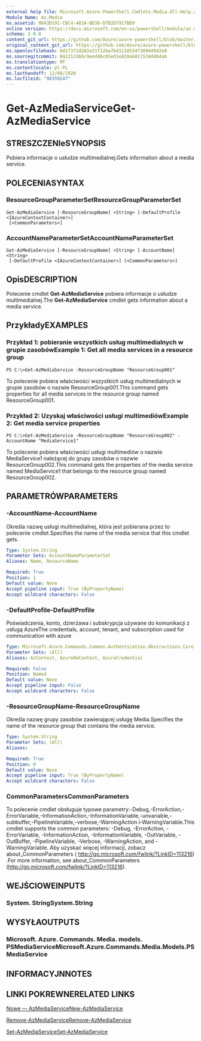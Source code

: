 ```yaml
---
external help file: Microsoft.Azure.PowerShell.Cmdlets.Media.dll-Help.xml
Module Name: Az.Media
ms.assetid: 9843D191-CBC4-481A-BD36-D7B2D7917BD9
online version: https://docs.microsoft.com/en-us/powershell/module/az.media/get-azmediaservice
schema: 2.0.0
content_git_url: https://github.com/Azure/azure-powershell/blob/master/src/Media/Media/help/Get-AzMediaService.md
original_content_git_url: https://github.com/Azure/azure-powershell/blob/master/src/Media/Media/help/Get-AzMediaService.md
ms.openlocfilehash: bd1f3f2d202e21f12ba7bd111853473094d042e0
ms.sourcegitcommit: 04221336bc9eed46c05ed1e828a6811534d4b4ab
ms.translationtype: MT
ms.contentlocale: pl-PL
ms.lasthandoff: 12/08/2020
ms.locfileid: "98359247"
---
```

# <span data-ttu-id="c1a24-101">Get-AzMediaService</span><span class="sxs-lookup"><span data-stu-id="c1a24-101">Get-AzMediaService</span></span>

## <span data-ttu-id="c1a24-102">STRESZCZENIe</span><span class="sxs-lookup"><span data-stu-id="c1a24-102">SYNOPSIS</span></span>
<span data-ttu-id="c1a24-103">Pobiera informacje o usłudze multimedialnej.</span><span class="sxs-lookup"><span data-stu-id="c1a24-103">Gets information about a media service.</span></span>

## <span data-ttu-id="c1a24-104">POLECENIA</span><span class="sxs-lookup"><span data-stu-id="c1a24-104">SYNTAX</span></span>

### <span data-ttu-id="c1a24-105">ResourceGroupParameterSet</span><span class="sxs-lookup"><span data-stu-id="c1a24-105">ResourceGroupParameterSet</span></span>
```
Get-AzMediaService [-ResourceGroupName] <String> [-DefaultProfile <IAzureContextContainer>]
 [<CommonParameters>]
```

### <span data-ttu-id="c1a24-106">AccountNameParameterSet</span><span class="sxs-lookup"><span data-stu-id="c1a24-106">AccountNameParameterSet</span></span>
```
Get-AzMediaService [-ResourceGroupName] <String> [-AccountName] <String>
 [-DefaultProfile <IAzureContextContainer>] [<CommonParameters>]
```

## <span data-ttu-id="c1a24-107">Opis</span><span class="sxs-lookup"><span data-stu-id="c1a24-107">DESCRIPTION</span></span>
<span data-ttu-id="c1a24-108">Polecenie cmdlet **Get-AzMediaService** pobiera informacje o usłudze multimedialnej.</span><span class="sxs-lookup"><span data-stu-id="c1a24-108">The **Get-AzMediaService** cmdlet gets information about a media service.</span></span>

## <span data-ttu-id="c1a24-109">Przykłady</span><span class="sxs-lookup"><span data-stu-id="c1a24-109">EXAMPLES</span></span>

### <span data-ttu-id="c1a24-110">Przykład 1: pobieranie wszystkich usług multimedialnych w grupie zasobów</span><span class="sxs-lookup"><span data-stu-id="c1a24-110">Example 1: Get all media services in a resource group</span></span>
```
PS C:\>Get-AzMediaService -ResourceGroupName "ResourceGroup001"
```

<span data-ttu-id="c1a24-111">To polecenie pobiera właściwości wszystkich usług multimedialnych w grupie zasobów o nazwie ResourceGroup001.</span><span class="sxs-lookup"><span data-stu-id="c1a24-111">This command gets properties for all media services in the resource group named ResourceGroup001.</span></span>

### <span data-ttu-id="c1a24-112">Przykład 2: Uzyskaj właściwości usługi multimediów</span><span class="sxs-lookup"><span data-stu-id="c1a24-112">Example 2: Get media service properties</span></span>
```
PS C:\>Get-AzMediaService -ResourceGroupName "ResourceGroup002" -AccountName "MediaService1"
```

<span data-ttu-id="c1a24-113">To polecenie pobiera właściwości usługi multimediów o nazwie MediaService1 należącej do grupy zasobów o nazwie ResourceGroup002.</span><span class="sxs-lookup"><span data-stu-id="c1a24-113">This command gets the properties of the media service named MediaService1 that belongs to the resource group named ResourceGroup002.</span></span>

## <span data-ttu-id="c1a24-114">PARAMETRÓW</span><span class="sxs-lookup"><span data-stu-id="c1a24-114">PARAMETERS</span></span>

### <span data-ttu-id="c1a24-115">-AccountName</span><span class="sxs-lookup"><span data-stu-id="c1a24-115">-AccountName</span></span>
<span data-ttu-id="c1a24-116">Określa nazwę usługi multimedialnej, która jest pobierana przez to polecenie cmdlet.</span><span class="sxs-lookup"><span data-stu-id="c1a24-116">Specifies the name of the media service that this cmdlet gets.</span></span>

```yaml
Type: System.String
Parameter Sets: AccountNameParameterSet
Aliases: Name, ResourceName

Required: True
Position: 1
Default value: None
Accept pipeline input: True (ByPropertyName)
Accept wildcard characters: False
```

### <span data-ttu-id="c1a24-117">-DefaultProfile</span><span class="sxs-lookup"><span data-stu-id="c1a24-117">-DefaultProfile</span></span>
<span data-ttu-id="c1a24-118">Poświadczenia, konto, dzierżawa i subskrypcja używane do komunikacji z usługą Azure</span><span class="sxs-lookup"><span data-stu-id="c1a24-118">The credentials, account, tenant, and subscription used for communication with azure</span></span>

```yaml
Type: Microsoft.Azure.Commands.Common.Authentication.Abstractions.Core.IAzureContextContainer
Parameter Sets: (All)
Aliases: AzContext, AzureRmContext, AzureCredential

Required: False
Position: Named
Default value: None
Accept pipeline input: False
Accept wildcard characters: False
```

### <span data-ttu-id="c1a24-119">-ResourceGroupName</span><span class="sxs-lookup"><span data-stu-id="c1a24-119">-ResourceGroupName</span></span>
<span data-ttu-id="c1a24-120">Określa nazwę grupy zasobów zawierającej usługę Media.</span><span class="sxs-lookup"><span data-stu-id="c1a24-120">Specifies the name of the resource group that contains the media service.</span></span>

```yaml
Type: System.String
Parameter Sets: (All)
Aliases:

Required: True
Position: 0
Default value: None
Accept pipeline input: True (ByPropertyName)
Accept wildcard characters: False
```

### <span data-ttu-id="c1a24-121">CommonParameters</span><span class="sxs-lookup"><span data-stu-id="c1a24-121">CommonParameters</span></span>
<span data-ttu-id="c1a24-122">To polecenie cmdlet obsługuje typowe parametry:-Debug,-ErrorAction,-ErrorVariable,-InformationAction,-InformationVariable,-unvariable,-subbuffer,-PipelineVariable,-verbose,-WarningAction i-WarningVariable.</span><span class="sxs-lookup"><span data-stu-id="c1a24-122">This cmdlet supports the common parameters: -Debug, -ErrorAction, -ErrorVariable, -InformationAction, -InformationVariable, -OutVariable, -OutBuffer, -PipelineVariable, -Verbose, -WarningAction, and -WarningVariable.</span></span> <span data-ttu-id="c1a24-123">Aby uzyskać więcej informacji, zobacz about_CommonParameters ( http://go.microsoft.com/fwlink/?LinkID=113216) .</span><span class="sxs-lookup"><span data-stu-id="c1a24-123">For more information, see about_CommonParameters (http://go.microsoft.com/fwlink/?LinkID=113216).</span></span>

## <span data-ttu-id="c1a24-124">WEJŚCIOWE</span><span class="sxs-lookup"><span data-stu-id="c1a24-124">INPUTS</span></span>

### <span data-ttu-id="c1a24-125">System. String</span><span class="sxs-lookup"><span data-stu-id="c1a24-125">System.String</span></span>

## <span data-ttu-id="c1a24-126">WYSYŁA</span><span class="sxs-lookup"><span data-stu-id="c1a24-126">OUTPUTS</span></span>

### <span data-ttu-id="c1a24-127">Microsoft. Azure. Commands. Media. models. PSMediaService</span><span class="sxs-lookup"><span data-stu-id="c1a24-127">Microsoft.Azure.Commands.Media.Models.PSMediaService</span></span>

## <span data-ttu-id="c1a24-128">INFORMACYJN</span><span class="sxs-lookup"><span data-stu-id="c1a24-128">NOTES</span></span>

## <span data-ttu-id="c1a24-129">LINKI POKREWNE</span><span class="sxs-lookup"><span data-stu-id="c1a24-129">RELATED LINKS</span></span>

[<span data-ttu-id="c1a24-130">Nowe — AzMediaService</span><span class="sxs-lookup"><span data-stu-id="c1a24-130">New-AzMediaService</span></span>](./New-AzMediaService.md)

[<span data-ttu-id="c1a24-131">Remove-AzMediaService</span><span class="sxs-lookup"><span data-stu-id="c1a24-131">Remove-AzMediaService</span></span>](./Remove-AzMediaService.md)

[<span data-ttu-id="c1a24-132">Set-AzMediaService</span><span class="sxs-lookup"><span data-stu-id="c1a24-132">Set-AzMediaService</span></span>](./Set-AzMediaService.md)


